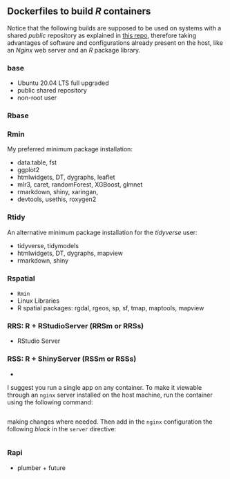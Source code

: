 ## Dockerfiles to build *R* containers
Notice that the following builds are supposed to be used on systems with a shared *public* repository as explained in [this repo](), therefore taking advantages of software and configurations already present on the host, like an *Nginx* web server and an *R* package library.  

### base
 - Ubuntu 20.04 LTS full upgraded
 - public shared repository
 - non-root user

### Rbase




### Rmin
My preferred minimum package installation:
 - data.table, fst
 - ggplot2
 - htmlwidgets, DT, dygraphs, leaflet
 - mlr3, caret, randomForest, XGBoost, glmnet
 - rmarkdown, shiny, xaringan, 
 - devtools, usethis, roxygen2

### Rtidy
An alternative minimum package installation for the *tidyverse* user:
 - tidyverse, tidymodels
 - htmlwidgets, DT, dygraphs, mapview
 - rmarkdown, shiny

### Rspatial
 - `Rmin`
 - Linux Libraries
 - R spatial packages: rgdal, rgeos, sp, sf, tmap, maptools, mapview

### RRS: R + RStudioServer (RRSm or RRSs)
 - RStudio Server 



### RSS: R + ShinyServer (RSSm or RSSs)
 - 

I suggest you run a single app on any container. To make it viewable through an `nginx` server installed on the host machine, run the container using the following command:
```

```
making changes where needed. Then add in the `nginx` configuration the following *block* in the `server` directive:
```

```

### Rapi
 - plumber + future

